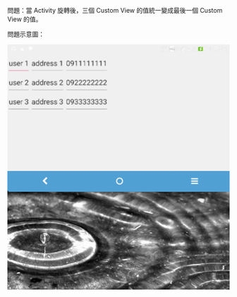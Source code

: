 問題：當 Activity 旋轉後，三個 Custom View 的值統一變成最後一個 Custom View 的值。

問題示意圖：

![alt tag](https://github.com/tuvvut/ViewStateProblem/blob/master/sample.gif)
